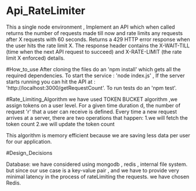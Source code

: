 # Api_RateLimiter
This a single node environment , Implement an API
which when called returns the number of requests made till now and rate limits any
requests after X requests with 60 seconds.
Returns a 429 HTTP error response when the user hits the rate limit X. 
The response header contains the X-WAIT-TILL (time when the next API request to succeed) and X-RATE-LIMIT (the rate limit X
enforced) details.

#How_to_use
After cloning the files do an 'npm install' which gets all the required dependencies.
To start the service : 'node index.js' , 
If the server starts running you can hit the API at : 'http://localhost:3000/getRequestCount'.
To run tests do an 'npm test'.

#Rate_Limiting_Algorithm
we have used TOKEN BUCKET algorithm ,we assign tokens on a user level. For a given time duration d, the number of request 'r' that a user can receive is defined. Every time a new request arrives at a server, there are two operations that happen:
1.we will fetch the token count
2.we will update the token count

This algorithm is memory efficient because we are saving less data per user for our application.

#Design_Decisions

Database:
we have considered using mongodb , redis , internal file system.
but since our use case is a key-value pair , and we have to provide very minimal latency in the process of rateLimiting the requests.
we have chosen Redis.







